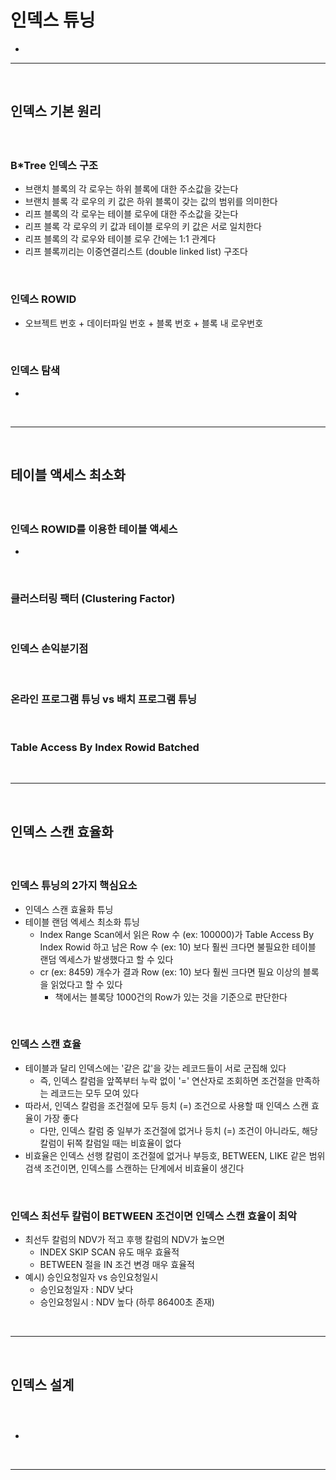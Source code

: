 # 인덱스 튜닝
> 
* 

<hr>
<br>

## 인덱스 기본 원리
#### 

<br>

### B*Tree 인덱스 구조
* 브랜치 블록의 각 로우는 하위 블록에 대한 주소값을 갖는다
* 브랜치 블록 각 로우의 키 값은 하위 블록이 갖는 값의 범위를 의미한다
* 리프 블록의 각 로우는 테이블 로우에 대한 주소값을 갖는다
* 리프 블록 각 로우의 키 값과 테이블 로우의 키 값은 서로 일치한다
* 리프 블록의 각 로우와 테이블 로우 간에는 1:1 관계다
* 리프 블록끼리는 이중연결리스트 (double linked list) 구조다

<br>

### 인덱스 ROWID
* 오브젝트 번호 + 데이터파일 번호 + 블록 번호 + 블록 내 로우번호

<br>

### 인덱스 탐색
* 

<br>
<hr>
<br>

## 테이블 액세스 최소화
#### 

<br>

### 인덱스 ROWID를 이용한 테이블 액세스
* 

<br>

### 클러스터링 팩터 (Clustering Factor)

<br> 

### 인덱스 손익분기점

<br> 

### 온라인 프로그램 튜닝 vs 배치 프로그램 튜닝

<br> 

### Table Access By Index Rowid Batched

<br>
<hr>
<br>

## 인덱스 스캔 효율화
#### 

<br>

### 인덱스 튜닝의 2가지 핵심요소
* 인덱스 스캔 효율화 튜닝
* 테이블 랜덤 엑세스 최소화 튜닝
  * Index Range Scan에서 읽은 Row 수 (ex: 100000)가 Table Access By Index Rowid 하고 남은 Row 수 (ex: 10) 보다 훨씬 크다면 불필요한 테이블 랜덤 엑세스가 발생했다고 할 수 있다
  * cr (ex: 8459) 개수가 결과 Row (ex: 10) 보다 훨씬 크다면 필요 이상의 블록을 읽었다고 할 수 있다
    * 책에서는 블록당 1000건의 Row가 있는 것을 기준으로 판단한다

<br>

### 인덱스 스캔 효율
* 테이블과 달리 인덱스에는 '같은 값'을 갖는 레코드들이 서로 군집해 있다
  * 즉, 인덱스 칼럼을 앞쪽부터 누락 없이 '=' 연산자로 조회하면 조건절을 만족하는 레코드는 모두 모여 있다
* 따라서, 인덱스 칼럼을 조건절에 모두 등치 (=) 조건으로 사용할 때 인덱스 스캔 효율이 가장 좋다
  * 다만, 인덱스 칼럼 중 일부가 조건절에 없거나 등치 (=) 조건이 아니라도, 해당 칼럼이 뒤쪽 칼럼일 때는 비효율이 없다
* 비효율은 인덱스 선행 칼럼이 조건절에 없거나 부등호, BETWEEN, LIKE 같은 범위검색 조건이면, 인덱스를 스캔하는 단계에서 비효율이 생긴다

<br>

### 인덱스 최선두 칼럼이 BETWEEN 조건이면 인덱스 스캔 효율이 최악
* 최선두 칼럼의 NDV가 적고 후행 칼럼의 NDV가 높으면
  * INDEX SKIP SCAN 유도 매우 효율적
  * BETWEEN 절을 IN 조건 변경 매우 효율적
* 예시) 승인요청일자 vs 승인요청일시
  * 승인요청일자 : NDV 낮다
  * 승인요청일시 : NDV 높다 (하루 86400초 존재)
 
<br>
<hr>
<br>

## 인덱스 설계
#### 

<br>

### 
* 

<br>
<hr>
<br>
